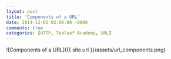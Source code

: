 ```yaml
---
layout: post
title: 'Components of a URL'
date: 2014-12-02 02:00:00 -0800
comments: true
categories: [HTTP, Tealeaf Academy, URL]
---
```


![Components of a URL]({{ site.url }}/assets/url_components.png)

